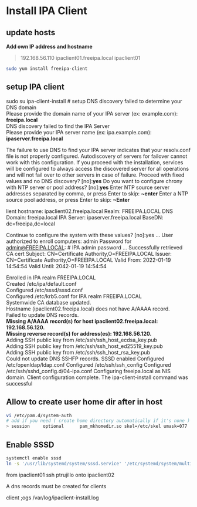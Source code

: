# Install IPA Client
## update hosts
**Add own IP address and hostname**
> 192.168.56.110 ipaclient01.freeipa.local ipaclient01

````bash
sudo yum install freeipa-client
````

## setup IPA client

sudo su 
ipa-client-install # setup
DNS discovery failed to determine your DNS domain  
Please provide the domain name of your IPA server (ex: example.com): **freeipa.local**  
DNS discovery failed to find the IPA Server  
Please provide your IPA server name (ex: ipa.example.com): **ipaserver.freeipa.local**  

The failure to use DNS to find your IPA server indicates that your resolv.conf file is not properly configured.
Autodiscovery of servers for failover cannot work with this configuration.
If you proceed with the installation, services will be configured to always access the discovered server for all operations and will not fail over to other servers in case of failure.
Proceed with fixed values and no DNS discovery? [no]:**yes**
Do you want to configure chrony with NTP server or pool address? [no]:**yes**
Enter NTP source server addresses separated by comma, or press Enter to skip: **~enter**
Enter a NTP source pool address, or press Enter to skip: **~Enter**

lient hostname: ipaclient02.freeipa.local
Realm: FREEIPA.LOCAL
DNS Domain: freeipa.local
IPA Server: ipaserver.freeipa.local
BaseDN: dc=freeipa,dc=local

Continue to configure the system with these values? [no]:yes
...
User authorized to enroll computers: admin
Password for admin@FREEIPA.LOCAL: # IPA admin password
...
Successfully retrieved CA cert
    Subject:     CN=Certificate Authority,O=FREEIPA.LOCAL
    Issuer:      CN=Certificate Authority,O=FREEIPA.LOCAL
    Valid From:  2022-01-19 14:54:54
    Valid Until: 2042-01-19 14:54:54

Enrolled in IPA realm FREEIPA.LOCAL  
Created /etc/ipa/default.conf  
Configured /etc/sssd/sssd.conf  
Configured /etc/krb5.conf for IPA realm FREEIPA.LOCAL  
Systemwide CA database updated.  
Hostname (ipaclient02.freeipa.local) does not have A/AAAA record.  
Failed to update DNS records.  
__Missing A/AAAA record(s) for host ipaclient02.freeipa.local: 192.168.56.120.__   
__Missing reverse record(s) for address(es): 192.168.56.120.__  
Adding SSH public key from /etc/ssh/ssh_host_ecdsa_key.pub  
Adding SSH public key from /etc/ssh/ssh_host_ed25519_key.pub  
Adding SSH public key from /etc/ssh/ssh_host_rsa_key.pub  
Could not update DNS SSHFP records.
SSSD enabled
Configured /etc/openldap/ldap.conf
Configured /etc/ssh/ssh_config
Configured /etc/ssh/sshd_config.d/04-ipa.conf
Configuring freeipa.local as NIS domain.
Client configuration complete.
The ipa-client-install command was successful


## Allow to create user home dir after in host
````bash
vi /etc/pam.d/system-auth
# add if you need ( create home directory automatically if it's none )
> session     optional      pam_mkhomedir.so skel=/etc/skel umask=077
````
## Enable SSSD
````bash
systemctl enable sssd
ln -s '/usr/lib/systemd/system/sssd.service' '/etc/systemd/system/multi-user.target.wants/sssd.service'
````
from ipaclient01 ssh ptrujillo onto ipaclient02



A dns records must be created for clients


client ;ogs
/var/log/ipaclient-install.log

